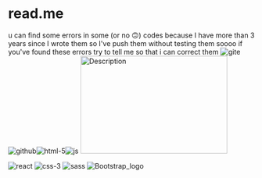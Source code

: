 # read.me
 
 u can find some errors in some (or no 🙃) codes because I have more than 3 years since I wrote them so I've push them without testing them soooo if you've found these errors try to tell me so that i can correct them 
![gite](https://github.com/user-attachments/assets/ca6b1ee8-0e0a-4f04-8782-45d06129f57a)![github](https://github.com/user-attachments/assets/41a329ff-0a66-4dc4-9b7f-adf3c9757c43)![html-5](https://github.com/user-attachments/assets/819367d4-2878-467d-9d46-f72cbaef6a7c)![js](https://github.com/user-attachments/assets/1f268bd8-06ef-4f6e-8880-731839bd4e47)
<img src="[image_url_or_path](https://github.com/user-attachments/assets/819367d4-2878-467d-9d46-f72cbaef6a7c)" alt="Description" width="300" height="200">

![react](https://github.com/user-attachments/assets/e2eb8fc8-2ff6-4bfd-8ea5-531912387aa8)
![css-3](https://github.com/user-attachments/assets/6c71115e-648f-419a-b566-effa9f4368a9)
![sass](https://github.com/user-attachments/assets/71af62c4-79f1-4da6-a8cb-b7a6bee79d84)
![Bootstrap_logo](https://github.com/user-attachments/assets/dbacab77-899d-4cf0-aaac-efc0bde46978)
